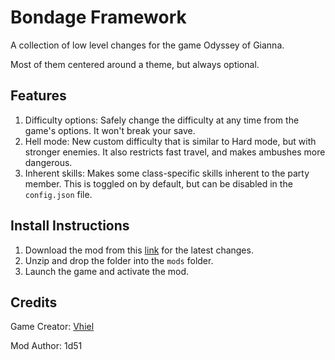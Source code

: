 # Bondage Framework
A collection of low level changes for the game Odyssey of Gianna.

Most of them centered around a theme, but always optional.

## Features

1. Difficulty options: Safely change the difficulty at any time from the game's options. It won't break your save.
2. Hell mode: New custom difficulty that is similar to Hard mode, but with stronger enemies. It also restricts fast travel, and makes ambushes more dangerous.
3. Inherent skills: Makes some class-specific skills inherent to the party member. This is toggled on by default, but can be disabled in the `config.json` file.

## Install Instructions

1. Download the mod from this [link](https://github.com/giannan-mods/bondage-framework/archive/refs/heads/main.zip) for the latest changes.
2. Unzip and drop the folder into the `mods` folder.
3. Launch the game and activate the mod.

## Credits

Game Creator: [Vhiel](https://twitter.com/shvhiel)

Mod Author: 1d51
